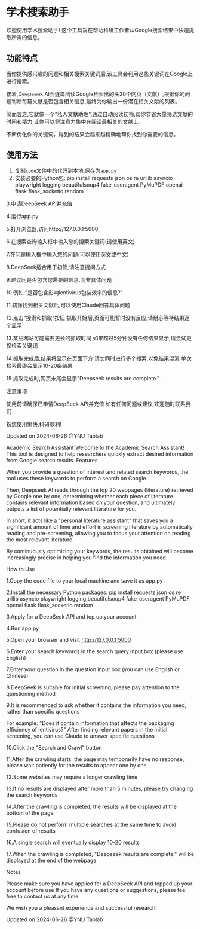 # 学术搜索助手

欢迎使用学术搜索助手! 这个工具旨在帮助科研工作者从Google搜索结果中快速提取所需的信息。

## 功能特点

当你提供感兴趣的问题和相关搜索关键词后,该工具会利用这些关键词在Google上进行搜索。

接着,Deepseek AI会逐篇阅读Google检索出的头20个网页（文献）,根据你的问题判断每篇文献是否包含相关信息,最终为你输出一份潜在相关文献的列表。

简而言之,它就像一个"私人文献助理",通过自动阅读初筛,帮你节省大量筛选文献的时间和精力,让你可以将注意力集中在阅读最相关的文献上。

不断优化你的关键词，得到的结果会越来越精确地帮你找到你需要的信息。

## 使用方法

1. 复制`code`文件中的代码到本地,保存为`app.py`
2. 安装必要的Python包:
   pip install requests json os re urllib asyncio playwright logging beautifulsoup4 fake_useragent PyMuPDF openai flask flask_socketio random

3.申请DeepSeek API并充值

4.运行app.py

5.打开浏览器,访问http://127.0.0.1:5000

6.在搜索查询输入框中输入您的搜索关键词(请使用英文)

7.在问题输入框中输入您的问题(可以使用英文或中文)

8.DeepSeek适合用于初筛,请注意提问方式

9.建议问是否包含您需要的信息,而非具体问题

10.例如:"是否包含影响lentivirus包装效率的信息?"

11.初筛找到相关文献后,可以使用Claude回答具体问题

12.点击"搜索和抓取"按钮
抓取开始后,页面可能暂时没有反应,请耐心等待结果逐个显示

13.某些网站可能需要更长的抓取时间
如果超过5分钟没有任何结果显示,请尝试更换检索关键词

14.抓取完成后,结果将显示在页面下方
请勿同时进行多个搜索,以免结果混淆
单次检索最终会显示10-20条结果

15.抓取完成时,网页末尾会显示"Deepseek results are complete."



注意事项

使用前请确保已申请DeepSeek API并充值
如有任何问题或建议,欢迎随时联系我们

祝您使用愉快,科研顺利!

Updated on 2024-06-26 @YNU
Taolab



Academic Search Assistant
Welcome to the Academic Search Assistant! This tool is designed to help researchers quickly extract desired information from Google search results.
Features

When you provide a question of interest and related search keywords, the tool uses these keywords to perform a search on Google.

Then, Deepseek AI reads through the top 20 webpages (literature) retrieved by Google one by one, determining whether each piece of literature contains relevant information based on your question, and ultimately outputs a list of potentially relevant literature for you.

In short, it acts like a "personal literature assistant" that saves you a significant amount of time and effort in screening literature by automatically reading and pre-screening, allowing you to focus your attention on reading the most relevant literature.

By continuously optimizing your keywords, the results obtained will become increasingly precise in helping you find the information you need.

How to Use

1.Copy the code file to your local machine and save it as app.py

2.Install the necessary Python packages:
pip install requests json os re urllib asyncio playwright logging beautifulsoup4 fake_useragent PyMuPDF openai flask flask_socketio random

3.Apply for a DeepSeek API and top up your account

4.Run app.py

5.Open your browser and visit http://127.0.0.1:5000

6.Enter your search keywords in the search query input box (please use English)

7.Enter your question in the question input box (you can use English or Chinese)

8.DeepSeek is suitable for initial screening, please pay attention to the questioning method

9.It is recommended to ask whether it contains the information you need, rather than specific questions

For example: "Does it contain information that affects the packaging efficiency of lentivirus?"
After finding relevant papers in the initial screening, you can use Claude to answer specific questions

10.Click the "Search and Crawl" button

11.After the crawling starts, the page may temporarily have no response, please wait patiently for the results to appear one by one

12.Some websites may require a longer crawling time

13.If no results are displayed after more than 5 minutes, please try changing the search keywords

14.After the crawling is completed, the results will be displayed at the bottom of the page

15.Please do not perform multiple searches at the same time to avoid confusion of results

16.A single search will eventually display 10-20 results

17.When the crawling is completed, "Deepseek results are complete." will be displayed at the end of the webpage



Notes

Please make sure you have applied for a DeepSeek API and topped up your account before use
If you have any questions or suggestions, please feel free to contact us at any time

We wish you a pleasant experience and successful research!

Updated on 2024-06-26 @YNU
Taolab
